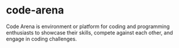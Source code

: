 # code-arena
Code Arena is environment or platform for coding and programming enthusiasts to showcase their skills, compete against each other, and engage in coding challenges. 
